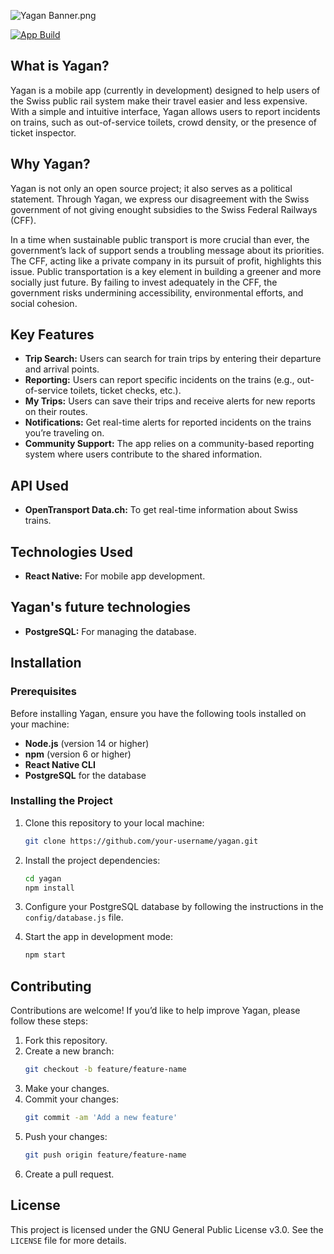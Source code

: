 ![Yagan Banner.png](images/Yagan%20Banner.png)

[![App Build](https://github.com/homogenic1000/Yagan/actions/workflows/launch_app_test.yml/badge.svg)](https://github.com/homogenic1000/Yagan/actions/workflows/launch_app_test.yml)

## What is Yagan?

Yagan is a mobile app (currently in development) designed to help users of the Swiss public rail system make their travel easier and less expensive. With a simple and intuitive interface, Yagan allows users to report incidents on trains, such as out-of-service toilets, crowd density, or the presence of ticket inspector.

## Why Yagan?

Yagan is not only an open source project; it also serves as a political statement. Through Yagan, we express our disagreement with the Swiss government of not giving enought subsidies to the Swiss Federal Railways (CFF).

In a time when sustainable public transport is more crucial than ever, the government’s lack of support sends a troubling message about its priorities. The CFF, acting like a private company in its pursuit of profit, highlights this issue. Public transportation is a key element in building a greener and more socially just future. By failing to invest adequately in the CFF, the government risks undermining accessibility, environmental efforts, and social cohesion.


## Key Features
- **Trip Search:** Users can search for train trips by entering their departure and arrival points.
- **Reporting:** Users can report specific incidents on the trains (e.g., out-of-service toilets, ticket checks, etc.).
- **My Trips:** Users can save their trips and receive alerts for new reports on their routes.
- **Notifications:** Get real-time alerts for reported incidents on the trains you’re traveling on.
- **Community Support:** The app relies on a community-based reporting system where users contribute to the shared information.

## API Used
- **OpenTransport Data.ch:** To get real-time information about Swiss trains.

## Technologies Used
- **React Native:** For mobile app development.

## Yagan's future technologies
- **PostgreSQL:** For managing the database.



## Installation

### Prerequisites

Before installing Yagan, ensure you have the following tools installed on your machine:
- **Node.js** (version 14 or higher)
- **npm** (version 6 or higher)
- **React Native CLI**
- **PostgreSQL** for the database

### Installing the Project

1. Clone this repository to your local machine:
   ```bash
   git clone https://github.com/your-username/yagan.git
   ```

2. Install the project dependencies:
   ```bash
   cd yagan
   npm install
   ```

3. Configure your PostgreSQL database by following the instructions in the `config/database.js` file.

4. Start the app in development mode:
   ```bash
   npm start
   ```

## Contributing

Contributions are welcome! If you’d like to help improve Yagan, please follow these steps:

1. Fork this repository.
2. Create a new branch:
   ```bash
   git checkout -b feature/feature-name
   ```
3. Make your changes.
4. Commit your changes:
   ```bash
   git commit -am 'Add a new feature'
   ```
5. Push your changes:
   ```bash
   git push origin feature/feature-name
   ```
6. Create a pull request.

## License

This project is licensed under the GNU General Public License v3.0. See the `LICENSE` file for more details.
